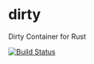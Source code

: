 # dirty
Dirty Container for Rust

[![Build Status](https://travis-ci.org/bfrog/dirty.svg?branch=master)](https://travis-ci.org/bfrog/dirty)
